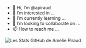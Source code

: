 - 👋 Hi, I’m @apiraud
- 👀 I’m interested in ...
- 🌱 I’m currently learning ...
- 💞️ I’m looking to collaborate on ...
- 📫 How to reach me ...

<!---
apiraud/apiraud is a ✨ special ✨ repository because its `README.md` (this file) appears on your GitHub profile.
You can click the Preview link to take a look at your changes.
--->
![Les Stats GitHub de Amélie Piraud](https://github-readme-stats.vercel.app/api?username=fiazea&show_icons=true&theme=radical)
